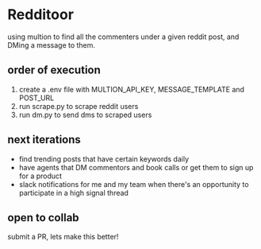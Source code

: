 # Redditoor

using multion to find all the commenters under a given reddit post, and DMing a message to them.

## order of execution
1. create a .env file with MULTION_API_KEY, MESSAGE_TEMPLATE and POST_URL
2. run scrape.py to scrape reddit users
3. run dm.py to send dms to scraped users

## next iterations
* find trending posts that have certain keywords daily
* have agents that DM commentors and book calls or get them to sign up for a product
* slack notifications for me and my team when there's an opportunity to participate in a high signal thread

## open to collab
submit a PR, lets make this better!